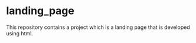 # landing_page
This repository contains a project which is a landing page that is developed using html.
